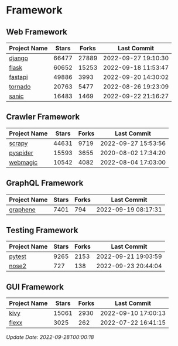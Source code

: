 # Framework

## Web Framework
| Project Name | Stars | Forks | Last Commit |
| ------------ | ----- | ----- | ----------- |
| [django](https://github.com/django/django) | 66477 | 27889 | 2022-09-27 19:10:30 |
| [flask](https://github.com/pallets/flask) | 60652 | 15253 | 2022-09-18 11:53:47 |
| [fastapi](https://github.com/tiangolo/fastapi) | 49886 | 3993 | 2022-09-20 14:30:02 |
| [tornado](https://github.com/tornadoweb/tornado) | 20763 | 5477 | 2022-08-26 19:23:09 |
| [sanic](https://github.com/sanic-org/sanic) | 16483 | 1469 | 2022-09-22 21:16:27 |

## Crawler Framework
| Project Name | Stars | Forks | Last Commit |
| ------------ | ----- | ----- | ----------- |
| [scrapy](https://github.com/scrapy/scrapy) | 44631 | 9719 | 2022-09-27 15:53:56 |
| [pyspider](https://github.com/binux/pyspider) | 15593 | 3655 | 2020-08-02 17:34:20 |
| [webmagic](https://github.com/code4craft/webmagic) | 10542 | 4082 | 2022-08-04 17:03:00 |

## GraphQL Framework
| Project Name | Stars | Forks | Last Commit |
| ------------ | ----- | ----- | ----------- |
| [graphene](https://github.com/graphql-python/graphene) | 7401 | 794 | 2022-09-19 08:17:31 |

## Testing Framework
| Project Name | Stars | Forks | Last Commit |
| ------------ | ----- | ----- | ----------- |
| [pytest](https://github.com/pytest-dev/pytest) | 9265 | 2153 | 2022-09-21 19:03:59 |
| [nose2](https://github.com/nose-devs/nose2) | 727 | 138 | 2022-09-23 20:44:04 |

## GUI Framework
| Project Name | Stars | Forks | Last Commit |
| ------------ | ----- | ----- | ----------- |
| [kivy](https://github.com/kivy/kivy) | 15061 | 2930 | 2022-09-10 17:00:13 |
| [flexx](https://github.com/flexxui/flexx) | 3025 | 262 | 2022-07-22 16:41:15 |

*Update Date: 2022-09-28T00:00:18*